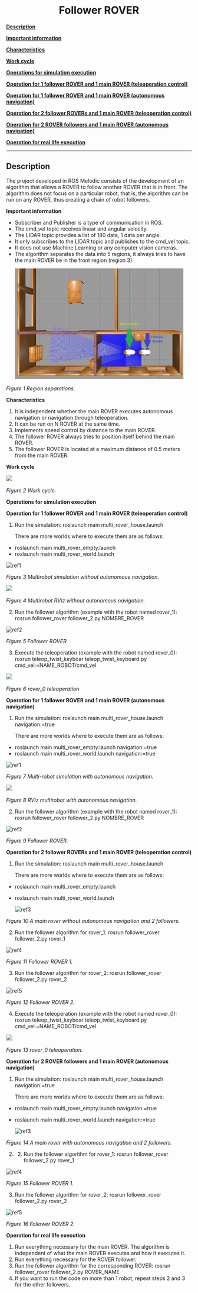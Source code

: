 <h1 align="center">
  Follower ROVER
</h1>

[**Description**](#_page0_x82.00_y321.92)

[**Important information**](#_page0_x82.00_y391.92)

[**Characteristics**](#_page0_x82.00_y719.92)

[**Work cycle**](#_page1_x82.00_y147.92)

[**Operations for simulation execution**](#_page1_x82.00_y504.92)

[**Operation for 1 follower ROVER and 1 main ROVER (teleoperation control)**](#_page1_x82.00_y546.92)

[**Operation for 1 follower ROVER and 1 main ROVER (autonomous navigation)**](#_page3_x82.00_y550.92)

[**Operation for 2 follower ROVERs and 1 main ROVER (teleoperation control)**](#_page5_x82.00_y324.92)

[**Operation for 2 ROVER followers and 1 main ROVER (autonomous navigation)**](#_page7_x82.00_y261.92)

[**Operation for real life execution**](#_page8_x82.00_y604.92)

<hr>

<a name="_page0_x82.00_y321.92"></a>
## **Description**

The project developed in ROS Melodic consists of the development of an algorithm that allows a ROVER to follow another ROVER that is in front. The algorithm does not focus on a particular robot, that is, the algorithm can be run on any ROVER, thus creating a chain of robot followers. 

<a name="_page0_x82.00_y391.92"></a>**Important information** 

- Subscriber and Publisher is a type of communication in ROS. 
- The cmd\_vel topic receives linear and angular velocity. 
- The LIDAR topic provides a list of 180 data, 1 data per angle. 
- It only subscribes to the LIDAR topic and publishes to the cmd\_vel topic. 
- It does not use Machine Learning or any computer vision cameras. 
- The algorithm separates the data into 5 regions, it always tries to have the main ROVER be in the front region (region 3). 

<p align="center">
  <img src="docs/imgs/1_follower_1_main.jpeg" alt="Texto alternativo">
</p>

*Figure 1 Region separations.* 

<a name="_page0_x82.00_y719.92"></a>**Characteristics** 

1. It  is  independent  whether  the  main  ROVER  executes  autonomous  navigation  or navigation through teleoperation. 
2. It can be run on N ROVER at the same time. 
2. Implements speed control by distance to the main ROVER. 
2. The follower ROVER always tries to position itself behind the main ROVER. 
2. The follower ROVER is located at a maximum distance of 0.5 meters from the main ROVER. 

<a name="_page1_x82.00_y147.92"></a>**Work cycle** 

![](Aspose.Words.18b9b6ee-fb8e-4997-9477-eb8b4bd4bbb8.002.png)

*Figure 2 Work cycle.* 

<a name="_page1_x82.00_y504.92"></a>**Operations for simulation execution** 

<a name="_page1_x82.00_y546.92"></a>**Operation for 1 follower ROVER and 1 main ROVER (teleoperation control)** 

1. Run the simulation: roslaunch main multi\_rover\_house.launch 

   There are more worlds where to execute them are as follows: 

- roslaunch main multi\_rover\_empty.launch 
- roslaunch main multi\_rover\_world.launch 

![ref1]

*Figure 3 Multirobot simulation without autonomous navigation.* 

![](Aspose.Words.18b9b6ee-fb8e-4997-9477-eb8b4bd4bbb8.004.jpeg)

*Figure 4 Multirobot RViz without autonomous navigation.* 

2. Run the follower algorithm (example with the robot named rover\_1): rosrun follower\_rover follower\_2.py NOMBRE\_ROVER 

![ref2]

*Figure 5 Follower ROVER*  

3. Execute the teleoperation (example with the robot named rover\_0): rosrun teleop\_twist\_keyboar teleop\_twist\_keyboard.py cmd\_vel:=NAME\_ROBOT/cmd\_vel 

![](Aspose.Words.18b9b6ee-fb8e-4997-9477-eb8b4bd4bbb8.006.jpeg)

*Figure 6 rover\_0 teleoperation* 

<a name="_page3_x82.00_y550.92"></a>**Operation for 1 follower ROVER and 1 main ROVER (autonomous navigation)** 

1. Run the simulation: roslaunch main multi\_rover\_house.launch navigation:=true 

   There are more worlds where to execute them are as follows: 

- roslaunch main multi\_rover\_empty.launch navigation:=true 
- roslaunch main multi\_rover\_world.launch navigation:=true 

![ref1]

*Figure 7 Multi-robot simulation with autonomous navigation.* 

![](Aspose.Words.18b9b6ee-fb8e-4997-9477-eb8b4bd4bbb8.007.jpeg)

*Figure 8 RViz multirobot with autonomous navigation.* 

2. Run the follower algorithm (example with the robot named rover\_1): rosrun follower\_rover follower\_2.py NOMBRE\_ROVER 

![ref2]

*Figure 9 Follower ROVER.*  

<a name="_page5_x82.00_y324.92"></a>**Operation for 2 follower ROVERs and 1 main ROVER (teleoperation control)** 

1. Run the simulation: roslaunch main multi\_rover\_house.launch 

   There are more worlds where to execute them are as follows: 

- roslaunch main multi\_rover\_empty.launch 
- roslaunch main multi\_rover\_world.launch 

  ![ref3]

*Figure 10 A main rover without autonomous navigation and 2 followers.*  

2. Run the follower algorithm for rover\_1: rosrun follower\_rover follower\_2.py rover\_1 

![ref4]

*Figure 11 Follower ROVER  1.* 

3. Run the follower algorithm for rover\_2: rosrun follower\_rover follower\_2.py rover\_2 

![ref5]

*Figure 12 Follower ROVER  2.* 

4. Execute the teleoperation (example with the robot named rover\_0): rosrun teleop\_twist\_keyboar teleop\_twist\_keyboard.py cmd\_vel:=NAME\_ROBOT/cmd\_vel 

![](Aspose.Words.18b9b6ee-fb8e-4997-9477-eb8b4bd4bbb8.011.jpeg)

*Figure 13 rover\_0 teleoperation.* 

<a name="_page7_x82.00_y261.92"></a>**Operation for 2 ROVER followers and 1 main ROVER (autonomous navigation)** 

1. Run the simulation: roslaunch main multi\_rover\_house.launch navigation:=true 

   There are more worlds where to execute them are as follows: 

- roslaunch main multi\_rover\_empty.launch navigation:=true 
- roslaunch main multi\_rover\_world.launch navigation:=true 

  ![ref3]

*Figure 14 A main rover with autonomous navigation and 2 followers.* 

2. 2. Run the follower algorithm for rover\_1: rosrun follower\_rover follower\_2.py rover\_1 

![ref4]

*Figure 15 Follower ROVER  1.* 

3. Run the follower algorithm for rover\_2: rosrun follower\_rover follower\_2.py rover\_2 

![ref5]

*Figure 16 Follower ROVER  2.* 

<a name="_page8_x82.00_y604.92"></a>**Operation for real life execution** 

1. Run everything necessary for the main ROVER. The algorithm is independent of what the main ROVER executes and how it executes it. 
1. Run everything necessary for the ROVER follower. 
1. Run the follower algorithm for the corresponding ROVER: rosrun follower\_rover follower\_2.py ROVER\_NAME 
1. If you want to run the code on more than 1 robot, repeat steps 2 and 3 for the other followers. 

[ref1]: Aspose.Words.18b9b6ee-fb8e-4997-9477-eb8b4bd4bbb8.003.jpeg
[ref2]: Aspose.Words.18b9b6ee-fb8e-4997-9477-eb8b4bd4bbb8.005.jpeg
[ref3]: Aspose.Words.18b9b6ee-fb8e-4997-9477-eb8b4bd4bbb8.008.jpeg
[ref4]: Aspose.Words.18b9b6ee-fb8e-4997-9477-eb8b4bd4bbb8.009.jpeg
[ref5]: Aspose.Words.18b9b6ee-fb8e-4997-9477-eb8b4bd4bbb8.010.jpeg
